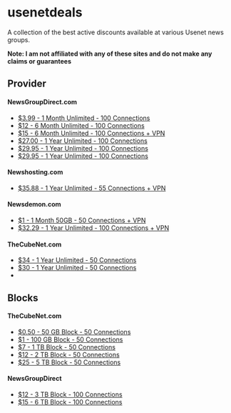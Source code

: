 # usenetdeals
A collection of the best active discounts available at various Usenet news groups.

**Note: I am not affiliated with any of these sites and do not make any claims or guarantees**

## Provider
#### NewsGroupDirect.com

* [$3.99 - 1 Month Unlimited - 100 Connections](http://newsgroup.direct/member/billing/?planid=183)
* [$12 - 6 Month Unlimited - 100 Connections](http://newsgroup.direct/member/billing/?planid=225)
* [$15 - 6 Month Unlimited - 100 Connections + VPN](http://newsgroup.direct/member/billing/?planid=199)
* [$27.00 - 1 Year Unlimited - 100 Connections](http://newsgroup.direct/member/billing/?planid=230)
* [$29.95 - 1 Year Unlimited - 100 Connections](http://newsgroup.direct/member/billing/?planid=195)
* [$29.95 - 1 Year Unlimited - 100 Connections](http://newsgroup.direct/member/billing/?planid=195)

#### Newshosting.com
* [$35.88 - 1 Year Unlimited - 55 Connections + VPN](https://www.newshosting.com/best-deal/)

#### Newsdemon.com

* [$1 - 1 Month 50GB - 50 Connections + VPN](https://members.newsdemon.com/billinginfo.php?pricepointid=20201150)
* [$32.29 - 1 Year Unlimited - 100 Connections + VPN](https://members.newsdemon.com/billinginfo.php?pricepointid=202003011)

#### TheCubeNet.com

* [$34 - 1 Year Unlimited - 50 Connections](https://www.thecubenet.com/clients/cart.php?lk=221&skip=1&pid=153)
* [$30 - 1 Year Unlimited - 50 Connections](https://www.thecubenet.com/clients/cart.php?lk=221&skip=1&pid=158)
* 
## Blocks

#### TheCubeNet.com
* [$0.50 - 50 GB Block - 50 Connections](https://www.thecubenet.com/clients/cart.php?lk=221&skip=1&pid=155)
* [$1 - 100 GB Block - 50 Connections](https://www.thecubenet.com/clients/cart.php?lk=221&skip=1&pid=156)
* [$7 - 1 TB Block - 50 Connections](https://www.thecubenet.com/clients/cart.php?lk=221&skip=1&pid=174)
* [$12 - 2 TB Block - 50 Connections](https://www.thecubenet.com/clients/cart.php?lk=221&skip=1&pid=150)
* [$25 - 5 TB Block - 50 Connections](https://www.thecubenet.com/clients/cart.php?lk=221&skip=1&pid=160)

#### NewsGroupDirect
* [$12 - 3 TB Block - 100 Connections](http://newsgroup.direct/member/billing/?planid=200)
* [$15 - 6 TB Block - 100 Connections](http://newsgroup.direct/member/billing/?planid=199)

